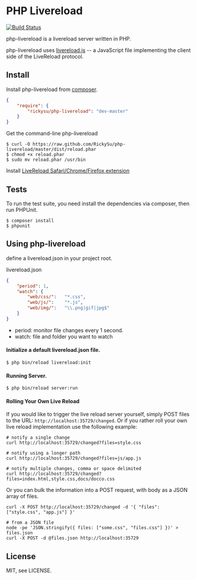 # PHP Livereload

[![Build Status](https://travis-ci.org/RickySu/php-livereload.svg?branch=master)](https://travis-ci.org/RickySu/php-livereload)

php-livereload is a livereload server written in PHP.

php-livereload uses [livereload.js](https://github.com/livereload/livereload-js) -- a JavaScript file implementing the client side of the LiveReload protocol.

## Install

Install php-livereload from [composer](http://getcomposer.org).

```JSON
{
    "require": {
        "rickysu/php-livereload": "dev-master"
    }
}
```

Get the command-line php-livereload

    $ curl -O https://raw.github.com/RickySu/php-livereload/master/dist/reload.phar
    $ chmod +x reload.phar
    $ sudo mv reload.phar /usr/bin

Install [LiveReload Safari/Chrome/Firefox extension](http://feedback.livereload.com/knowledgebase/articles/86242-how-do-i-install-and-use-the-browser-extensions-)

## Tests

To run the test suite, you need install the dependencies via composer, then
run PHPUnit.

    $ composer install
    $ phpunit

## Using php-livereload
define a livereload.json in your project root.

livereload.json

```JSON
{
    "period": 1,
    "watch": {
        "web/css/":   "*.css",
        "web/js/":    "*.js",
        "web/img/":   "\\.png|gif|jpg$"
    }
}
```

* period:  monitor file changes every 1 second.
* watch: file and folder you want to watch

#### Initialize a default livereload.json file.

```
$ php bin/reload livereload:init
```

#### Running Server.

```
$ php bin/reload server:run
```

#### Rolling Your Own Live Reload

 If you would like to trigger the live reload server yourself, simply POST files to the URL: `http://localhost:35729/changed`.
Or if you rather roll your own live reload implementation use the following example:

```
# notify a single change
curl http://localhost:35729/changed?files=style.css

# notify using a longer path
curl http://localhost:35729/changed?files=js/app.js

# notify multiple changes, comma or space delimited
curl http://localhost:35729/changed?files=index.html,style.css,docs/docco.css
```

Or you can bulk the information into a POST request, with body as a JSON array of files.

```
curl -X POST http://localhost:35729/changed -d '{ "files": ["style.css", "app.js"] }'

# from a JSON file
node -pe 'JSON.stringify({ files: ["some.css", "files.css"] })' > files.json
curl -X POST -d @files.json http://localhost:35729
```

## License

MIT, see LICENSE.
